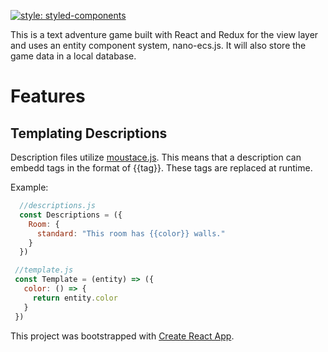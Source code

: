[![style: styled-components](https://img.shields.io/badge/style-%F0%9F%92%85%20styled--components-orange.svg?colorB=daa357&colorA=db748e)](https://github.com/styled-components/styled-components)

This is a text adventure game built with React and Redux for the view layer and uses an entity component system, nano-ecs.js. It will also store the game data in a local database.

# Features

## Templating Descriptions
Description files utilize [moustace.js](https://github.com/janl/mustache.js/). This means that a description can embedd tags in the format of {{tag}}. These tags are replaced at runtime. 

Example:

```js
  //descriptions.js
  const Descriptions = ({
    Room: {
      standard: "This room has {{color}} walls."
    }
  })

 //template.js
 const Template = (entity) => ({
   color: () => {
     return entity.color
   }
 })
```

<!-- Live preview is not ready yet -->
<!-- This project is far from complete but a [live version](https://agray5.github.io/Text-Adventure) can be viewed.-->

This project was bootstrapped with [Create React App](https://github.com/facebook/create-react-app).

